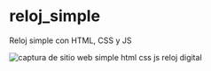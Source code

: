 # reloj_simple
Reloj simple con HTML, CSS y JS

![captura de sitio web simple html css js reloj digital](https://repository-images.githubusercontent.com/441086576/e237ab7c-9b8e-4bad-802a-88ce7e007f38)